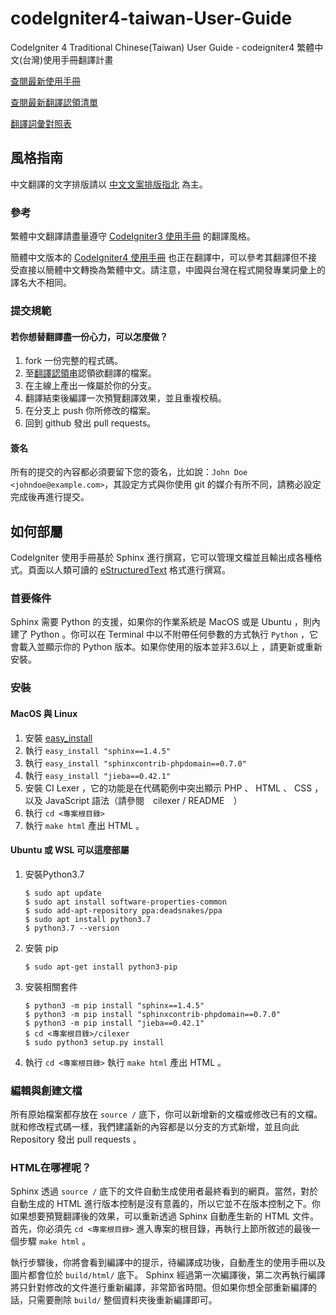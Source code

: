 # codeIgniter4-taiwan-User-Guide
CodeIgniter 4 Traditional Chinese(Taiwan) User Guide - codeigniter4 繁體中文(台灣)使用手冊翻譯計畫

[查閱最新使用手冊](https://monkenwu.github.io/codeIgniter4-taiwan-User-Guide/)

[查閱最新翻譯認領清單](https://github.com/monkenWu/codeIgniter4-taiwan-User-Guide/wiki/%E7%BF%BB%E8%AD%AF%E8%AA%8D%E9%A0%98%E6%B8%85%E5%96%AE)

[翻譯詞彙對照表](https://hackmd.io/@monkenWu/rkdtL9f_8)

## 風格指南
中文翻譯的文字排版請以 [中文文案排版指北](https://github.com/sparanoid/chinese-copywriting-guidelines) 為主。

### 參考
繁體中文翻譯請盡量遵守 [CodeIgniter3 使用手冊](https://codeigniter.org.tw/userguide3/) 的翻譯風格。

簡體中文版本的 [CodeIgniter4 使用手冊](https://github.com/CodeIgniter-Chinese/codeigniter4-user-guide) 也正在翻譯中，可以參考其翻譯但不接受直接以簡體中文轉換為繁體中文。請注意，中國與台灣在程式開發專業詞彙上的譯名大不相同。

### 提交規範

#### 若你想替翻譯盡一份心力，可以怎麼做？
1. fork 一份完整的程式碼。
2. 至[翻譯認領串](https://github.com/monkenWu/codeIgniter4-taiwan-User-Guide/issues/1)認領欲翻譯的檔案。
3. 在主線上產出一條屬於你的分支。
4. 翻譯結束後編譯一次預覽翻譯效果，並且重複校稿。
5. 在分支上 push 你所修改的檔案。
6. 回到 github 發出 pull requests。

#### 簽名
所有的提交的內容都必須要留下您的簽名，比如說：``John Doe <johndoe@example.com>``，其設定方式與你使用 git 的媒介有所不同，請務必設定完成後再進行提交。

## 如何部屬
CodeIgniter 使用手冊基於 Sphinx 進行撰寫，它可以管理文檔並且輸出成各種格式。頁面以人類可讀的 [eStructuredText](http://sphinx.pocoo.org/rest.html)
格式進行撰寫。

### 首要條件
Sphinx 需要 Python 的支援，如果你的作業系統是 MacOS 或是 Ubuntu ，則內建了 Python 。你可以在 Terminal 中以不附帶任何參數的方式執行 ``Python`` ，它會載入並顯示你的 Python 版本。如果你使用的版本並非3.6以上 ，請更新或重新安裝。

### 安裝

#### MacOS 與 Linux

1. 安裝 [easy_install](http://peak.telecommunity.com/DevCenter/EasyInstall#installing-easy-install) 
2. 執行 ``easy_install "sphinx==1.4.5"``
3. 執行 ``easy_install "sphinxcontrib-phpdomain==0.7.0"``
4. 執行 ``easy_install "jieba==0.42.1"``
4. 安裝 CI Lexer ，它的功能是在代碼範例中突出顯示 PHP 、 HTML 、 CSS ，以及 JavaScript 語法（請參閱　cilexer / README　）
5. 執行 ``cd <專案根目錄>``
6. 執行 ``make html`` 產出 HTML 。

#### Ubuntu 或 WSL 可以這麼部屬

1. 安裝Python3.7
    ```
    $ sudo apt update
    $ sudo apt install software-properties-common
    $ sudo add-apt-repository ppa:deadsnakes/ppa
    $ sudo apt install python3.7
    $ python3.7 --version
    ```
2. 安裝 pip
    ```
    $ sudo apt-get install python3-pip
    ```
3. 安裝相關套件
    ```
    $ python3 -m pip install "sphinx==1.4.5"
    $ python3 -m pip install "sphinxcontrib-phpdomain==0.7.0"
    $ python3 -m pip install "jieba==0.42.1"
    $ cd <專案根目錄>/cilexer
    $ sudo python3 setup.py install
    ```
4. 執行 ``cd <專案根目錄>`` 執行 ``make html`` 產出 HTML 。

### 編輯與創建文檔
所有原始檔案都存放在 ``source /`` 底下，你可以新增新的文檔或修改已有的文檔。就和修改程式碼一樣，我們建議新的內容都是以分支的方式新增，並且向此 Repository 發出  pull requests 。

### HTML在哪裡呢？
Sphinx 透過 ``source /`` 底下的文件自動生成使用者最終看到的網頁。當然，對於自動生成的 HTML 進行版本控制是沒有意義的，所以它並不在版本控制之下。你如果想要預覽翻譯後的效果，可以重新透過 Sphinx 自動產生新的 HTML 文件。首先，你必須先 `` cd <專案根目錄> ``  進入專案的根目錄，再執行上節所敘述的最後一個步驟  ``make html`` 。

執行步驟後，你將會看到編譯中的提示，待編譯成功後，自動產生的使用手冊以及圖片都會位於 ``build/html/`` 底下。 Sphinx 經過第一次編譯後，第二次再執行編譯將只針對修改的文件進行重新編譯，非常節省時間。但如果你想全部重新編譯的話，只需要刪除 ``build/`` 整個資料夾後重新編譯即可。

